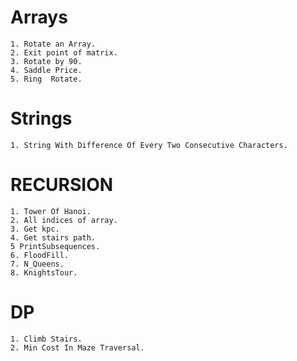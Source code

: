 # Arrays
    1. Rotate an Array.
    2. Exit point of matrix.
    3. Rotate by 90.
    4. Saddle Price.
    5. Ring  Rotate.

# Strings
    1. String With Difference Of Every Two Consecutive Characters.

# RECURSION 
    1. Tower Of Hanoi.
    2. All indices of array.
    3. Get kpc.
    4. Get stairs path.
    5 PrintSubsequences.
    6. FloodFill.
    7. N_Queens.
    8. KnightsTour.

# DP
    1. Climb Stairs.
    2. Min Cost In Maze Traversal.
    
